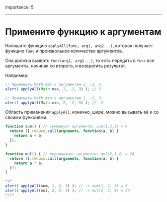 importance: 5

---

# Примените функцию к аргументам

Напишите функцию `applyAll(func, arg1, arg2...)`, которая получает функцию `func` и произвольное количество аргументов.

Она должна вызвать `func(arg1, arg2...)`, то есть передать в `func` все аргументы, начиная со второго, и возвратить результат.

Например:

```js
// Применить Math.max к аргументам 2, -2, 3
alert( applyAll(Math.max, 2, -2, 3) ); // 3

// Применить Math.min к аргументам 2, -2, 3
alert( applyAll(Math.min, 2, -2, 3) ); // -2
```

Область применения `applyAll`, конечно, шире, можно вызывать её и со своими функциями:

```js run
function sum() { // суммирует аргументы: sum(1,2,3) = 6
  return [].reduce.call(arguments, function(a, b) {
    return a + b;
  });
}

function mul() { // перемножает аргументы: mul(2,3,4) = 24
  return [].reduce.call(arguments, function(a, b) {
    return a * b;
  });
}

*!*
alert( applyAll(sum, 1, 2, 3) ); // -> sum(1, 2, 3) = 6
alert( applyAll(mul, 2, 3, 4) ); // -> mul(2, 3, 4) = 24
*/!*
```

